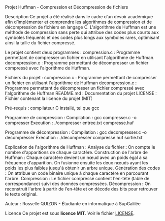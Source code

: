 Projet Huffman - Compression et Décompression de fichiers

Description
Ce projet a été réalisé dans le cadre d’un devoir académique afin d’implémenter et comprendre les algorithmes de compression et de décompression de fichiers en langage C. L'algorithme de Huffman est une méthode de compression sans perte qui attribue des codes plus courts aux symboles fréquents et des codes plus longs aux symboles rares, optimisant ainsi la taille du fichier compressé.

Le projet contient deux programmes :
compression.c : Programme permettant de compresser un fichier en utilisant l'algorithme de Huffman.
decompression.c : Programme permettant de décompresser un fichier compressé avec l'algorithme de Huffman.

Fichiers du projet :
compression.c : Programme permettant de compresser un fichier en utilisant l'algorithme de Huffman
decompression.c :  Programme permettant de décompresser un fichier compressé avec l'algorithme de Huffman
README.md : Documentation du projet
LICENSE : Fichier contenant la licence du projet (MIT)

Pré-requis : compilateur C installé, tel que gcc

Programme de compression :
Compilation : gcc compresser.c -o compresser
Execution : ./compresser entree.txt compresse.huf

Programme de décompression : 
Compilation : gcc decompresser.c -o decompresser
Execution : ./decompresser compresse.huf sortie.txt

Explication de l'algorithme de Huffman :
Analyse du fichier : On compte le nombre d'apparitions de chaque caractère.
Construction de l'arbre de Huffman : Chaque caractère devient un nœud avec un poids égal à sa fréquence d'apparition. On fusionne ensuite les deux nœuds ayant les poids les plus faibles jusqu'à obtenir un arbre unique.
Génération des codes : On attribue un code binaire unique à chaque caractère en parcourant l'arbre.
Compression : Le fichier compressé contient l'en-tête (table de correspondance) suivi des données compressées.
Décompression : On reconstruit l'arbre à partir de l'en-tête et on décode des bits pour retrouver le texte original.

Auteur : Rosselle QUIZON - Étudiante en informatique à SupGalilée 

Licence
Ce projet est sous **licence MIT**. Voir le fichier [LICENSE](LICENSE).
